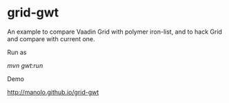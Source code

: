 # grid-gwt


An example to compare Vaadin Grid with polymer iron-list, 
and to hack Grid and compare with current one.

Run as

*mvn gwt:run*

Demo

http://manolo.github.io/grid-gwt
